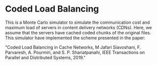 # Coded Load Balancing
This is a Monte Carlo simulator to simulate the communication cost and maximum load 
    of servers in content delivery networks (CDNs). Here, we assume that the servers 
    have cached coded chunks of the original files. This simulator have implemented the scheme presented in the paper:
   
"Coded Load Balancing in Cache Networks, M Jafari Siavoshani, F. Parvaresh, A. Pourmiri, and S. P. Shariatpanahi, IEEE Transactions on Parallel and Distributed Systems, 2019."

